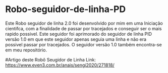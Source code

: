 # Robo-seguidor-de-linha-PD
Este Robo seguidor de linha 2.0 foi desenvolvido por mim em uma Iniciação cientifca, com a finalidade de passar por tracejados e conseguir ser o mais rapido possivel. Este seguidor foi aprimorado do seguidor de linha PID versão 1.0 em que este seguidor apenas seguia uma linha e não era possivel passar por tracejados. O seguidor versão 1.0 também encontra-se em meu repositório.

#Artigo deste Robô Seugidor de Linha
Link: https://www.even3.com.br/anais/sengi2020/271818/
